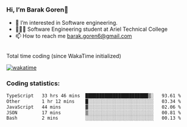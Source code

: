 ###  Hi, I’m Barak Goren👋
- 👀 I’m interested in Software engineering.
- 👨🏼‍🎓 Software Engineering student at Ariel Technical College
- 📫 How to reach me barak.goren6@gmail.com
##
Total time coding (since WakaTime initialized)

[![wakatime](https://wakatime.com/badge/user/5cc5ec80-a806-4ca2-a704-db29274e48cd.svg)](https://wakatime.com/@5cc5ec80-a806-4ca2-a704-db29274e48cd)

   
### Coding statistics:

<!--START_SECTION:waka-->

```txt
TypeScript   33 hrs 46 mins  ███████████████████████▒░   93.61 %
Other        1 hr 12 mins    █░░░░░░░░░░░░░░░░░░░░░░░░   03.34 %
JavaScript   44 mins         ▓░░░░░░░░░░░░░░░░░░░░░░░░   02.06 %
JSON         17 mins         ▒░░░░░░░░░░░░░░░░░░░░░░░░   00.81 %
Bash         2 mins          ░░░░░░░░░░░░░░░░░░░░░░░░░   00.13 %
```

<!--END_SECTION:waka-->

<!---
barakgoren/barakgoren is a ✨ special ✨ repository because its `README.md` (this file) appears on your GitHub profile.
You can click the Preview link to take a look at your changes.
--->
